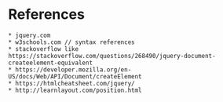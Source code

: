 # References

    * jquery.com
    * w3schools.com // syntax references
    * stackoverflow like https://stackoverflow.com/questions/268490/jquery-document-createelement-equivalent
    * https://developer.mozilla.org/en-US/docs/Web/API/Document/createElement
    * https://htmlcheatsheet.com/jquery/ 
    * http://learnlayout.com/position.html   
